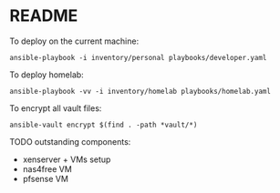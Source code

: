 # README

To deploy on the current machine:

`ansible-playbook -i inventory/personal playbooks/developer.yaml`

To deploy homelab:

`ansible-playbook -vv -i inventory/homelab playbooks/homelab.yaml`

To encrypt all vault files:

`ansible-vault encrypt $(find . -path *vault/*)`


TODO outstanding components:
  - xenserver + VMs setup
  - nas4free VM
  - pfsense VM
